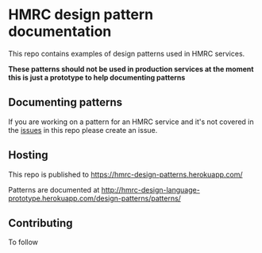 # HMRC design pattern documentation
This repo contains examples of design patterns used in HMRC services.

**These patterns should not be used in production services at the moment this is just a prototype to help documenting patterns**

## Documenting patterns
If you are working on a pattern for an HMRC service and it's not covered in the [issues](https://github.com/hmrc/design-language-documentation/issues) in this repo please create an issue.
## Hosting
This repo is published to https://hmrc-design-patterns.herokuapp.com/

Patterns are documented at http://hmrc-design-language-prototype.herokuapp.com/design-patterns/patterns/

## Contributing

To follow

